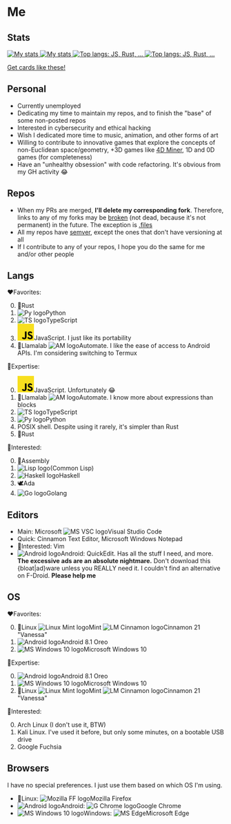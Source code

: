 # Me

## Stats
<a href=https://github.com/Rudxain#gh-light-mode-only>
	<img
		src=https://github-readme-stats.vercel.app/api?username=Rudxain&show_icons=true&hide_rank=true#gh-light-mode-only
		alt='My stats'
		loading=lazy
	>
</a>
<a href=https://github.com/Rudxain#gh-dark-mode-only>
	<img
		src=https://github-readme-stats.vercel.app/api?username=Rudxain&show_icons=true&hide_rank=true&theme=github_dark#gh-dark-mode-only
		alt='My stats'
		loading=lazy
	>
</a>

<a href=https://github.com/Rudxain#gh-light-mode-only>
	<img
		src=https://github-readme-stats.vercel.app/api/top-langs/?username=Rudxain&langs_count=3#gh-light-mode-only
		alt='Top langs: JS, Rust, ...'
		loading=lazy
	>
</a>
<a href=https://github.com/Rudxain#gh-dark-mode-only>
	<img
		src=https://github-readme-stats.vercel.app/api/top-langs/?username=Rudxain&langs_count=3&theme=github_dark#gh-dark-mode-only
		alt='Top langs: JS, Rust, ...'
		loading=lazy
	>
</a>

[Get cards like these!](https://github.com/anuraghazra/github-readme-stats)

## Personal
- Currently unemployed
- Dedicating my time to maintain my repos, and to finish the "base" of some non-posted repos
- Interested in cybersecurity and ethical hacking
- Wish I dedicated more time to music, animation, and other forms of art
- Willing to contribute to innovative games that explore the concepts of non-Euclidean space/geometry, +3D games like [4D Miner](https://mashpoe.com/4d-miner), 1D and 0D games (for completeness)
- Have an "unhealthy obsession" with code refactoring. It's obvious from my GH activity 😂

## Repos
- When my PRs are merged, **I'll delete my corresponding fork**. Therefore, links to any of my forks may be [broken](https://en.wikipedia.org/wiki/Link_rot) (not dead, because it's not permanent) in the future. The exception is [.files](https://github.com/Rudxain/dotfiles)
- All my repos have [semver](https://semver.org), except the ones that don't have versioning at all
- If I contribute to any of your repos, I hope you do the same for me and/or other people

## Langs
❤Favorites:

0. 🦀Rust
1. <img alt='Py logo' src=https://upload.wikimedia.org/wikipedia/commons/c/c3/Python-logo-notext.svg width=8% height=8% loading=lazy>Python
2. <img alt='TS logo' src=https://raw.githubusercontent.com/microsoft/TypeScript-Website/f905e795350720b4a906b00155e95f370734f63c/packages/typescriptlang-org/static/branding/ts-logo-512.svg width=8% height=8% loading=lazy>TypeScript
3. <img alt='JS logo' src=https://raw.githubusercontent.com/voodootikigod/logo.js/1544bdeed6d618a6cfe4f0650d04ab8d9cfa76d9/js.svg width=8% height=8% loading=lazy>JavaScript. I just like its portability
4. 🦙Llamalab <img alt='AM logo' src=https://llamalab.com/img/automate/ic_launcher-128.png width=8% height=8% loading=lazy>Automate. I like the ease of access to Android APIs. I'm considering switching to Termux

🧠Expertise:

0. <img alt='JS logo' src=https://raw.githubusercontent.com/voodootikigod/logo.js/1544bdeed6d618a6cfe4f0650d04ab8d9cfa76d9/js.svg width=8% height=8% loading=lazy>JavaScript. Unfortunately 😂
1. 🦙Llamalab <img alt='AM logo' src=https://llamalab.com/img/automate/ic_launcher-128.png width=8% height=8% loading=lazy>Automate. I know more about expressions than blocks
2. <img alt='TS logo' src=https://raw.githubusercontent.com/microsoft/TypeScript-Website/f905e795350720b4a906b00155e95f370734f63c/packages/typescriptlang-org/static/branding/ts-logo-512.svg width=8% height=8% loading=lazy>TypeScript
3. <img alt='Py logo' src=https://upload.wikimedia.org/wikipedia/commons/c/c3/Python-logo-notext.svg width=8% height=8% loading=lazy>Python
4. POSIX shell. Despite using it rarely, it's simpler than Rust
5. 🦀Rust

👀Interested:

0. 💾Assembly
1. <img alt='Lisp logo' src=https://upload.wikimedia.org/wikipedia/commons/4/48/Lisp_logo.svg width=8% height=8% loading=lazy>(Common Lisp)
2. <img alt='Haskell logo' src=https://evenmere.org/~bts/haskell-logo/logo-0.svg width=8% height=8% loading=lazy>Haskell
4. 🕊Ada
5. <img alt='Go logo' src=https://upload.wikimedia.org/wikipedia/commons/0/05/Go_Logo_Blue.svg width=8% height=8% loading=lazy>Golang

## Editors

- Main: Microsoft <img alt='MS VSC logo' src=https://upload.wikimedia.org/wikipedia/commons/9/9a/Visual_Studio_Code_1.35_icon.svg width=8% height=8% loading=lazy>Visual Studio Code
- Quick: Cinnamon Text Editor, Microsoft Windows Notepad
- 👀Interested: Vim
- <img alt='Android logo' src=https://upload.wikimedia.org/wikipedia/commons/e/e0/Android_robot_%282014-2019%29.svg width=8% height=8% loading=lazy>Android: QuickEdit. Has all the stuff I need, and more. **The excessive ads are an absolute nightmare.** Don't download this {bloat|ad}ware unless you REALLY need it. I couldn't find an alternative on F-Droid. **Please help me**

## OS
❤Favorites:

0. 🐧Linux <img alt='Linux Mint logo' src=https://upload.wikimedia.org/wikipedia/commons/3/3f/Linux_Mint_logo_without_wordmark.svg width=8% height=8% loading=lazy>Mint <img alt='LM Cinnamon logo' src=https://upload.wikimedia.org/wikipedia/commons/5/5a/Cinnamon-logo.svg width=8% height=8% loading=lazy>Cinnamon 21 "Vanessa"
1. <img alt='Android logo' src=https://upload.wikimedia.org/wikipedia/commons/e/e0/Android_robot_%282014-2019%29.svg width=8% height=8% loading=lazy>Android 8.1 Oreo
2. <img alt='MS Windows 10 logo' src=https://upload.wikimedia.org/wikipedia/commons/4/48/Windows_logo_-_2012_%28dark_blue%29.svg width=8% height=8% loading=lazy>Microsoft Windows 10

🧠Expertise:

0. <img alt='Android logo' src=https://upload.wikimedia.org/wikipedia/commons/e/e0/Android_robot_%282014-2019%29.svg width=8% height=8% loading=lazy>Android 8.1 Oreo
1. <img alt='MS Windows 10 logo' src=https://upload.wikimedia.org/wikipedia/commons/4/48/Windows_logo_-_2012_%28dark_blue%29.svg width=8% height=8% loading=lazy>Microsoft Windows 10
2. 🐧Linux <img alt='Linux Mint logo' src=https://upload.wikimedia.org/wikipedia/commons/3/3f/Linux_Mint_logo_without_wordmark.svg width=8% height=8% loading=lazy>Mint <img alt='LM Cinnamon logo' src=https://upload.wikimedia.org/wikipedia/commons/5/5a/Cinnamon-logo.svg width=8% height=8% loading=lazy>Cinnamon 21 "Vanessa"

👀Interested:

0. Arch Linux (I don't use it, BTW)
1. Kali Linux. I've used it before, but only some minutes, on a bootable USB drive
2. Google Fuchsia

## Browsers
I have no special preferences. I just use them based on which OS I'm using.

- 🐧Linux: <img alt='Mozilla FF logo' src=https://upload.wikimedia.org/wikipedia/commons/a/a0/Firefox_logo%2C_2019.svg width=8% height=8% loading=lazy>Mozilla Firefox
- <img alt='Android logo' src=https://upload.wikimedia.org/wikipedia/commons/e/e0/Android_robot_%282014-2019%29.svg width=8% height=8% loading=lazy>Android: <img alt='G Chrome logo' src=https://upload.wikimedia.org/wikipedia/commons/e/e1/Google_Chrome_icon_%28February_2022%29.svg width=8% height=8% loading=lazy>Google Chrome
- <img alt='MS Windows 10 logo' src=https://upload.wikimedia.org/wikipedia/commons/4/48/Windows_logo_-_2012_%28dark_blue%29.svg width=8% height=8% loading=lazy>Windows: <img alt='MS Edge' src=https://upload.wikimedia.org/wikipedia/commons/9/98/Microsoft_Edge_logo_%282019%29.svg width=8% height=8% loading=lazy>Microsoft Edge

<!-- template: <img alt='' src= width=8% height=8% loading=lazy> -->
